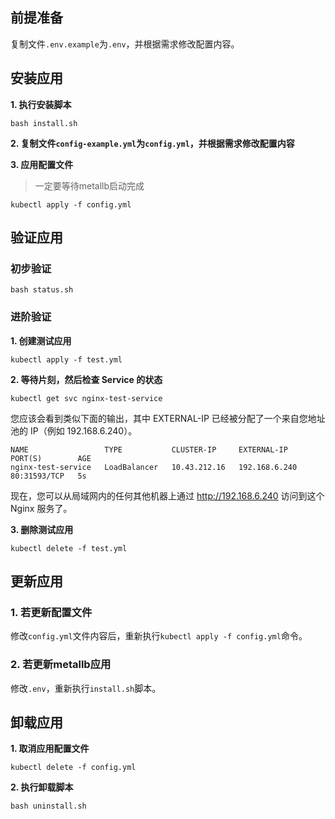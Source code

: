 前提准备
---

复制文件`.env.example`为`.env`，并根据需求修改配置内容。

安装应用
---

**1. 执行安装脚本**

```shell
bash install.sh
```

**2. 复制文件`config-example.yml`为`config.yml`，并根据需求修改配置内容**

**3. 应用配置文件**

> 一定要等待metallb启动完成

```shell
kubectl apply -f config.yml
```

验证应用
---

### 初步验证

```shell
bash status.sh
```
   
### 进阶验证

**1. 创建测试应用**

```shell
kubectl apply -f test.yml
```

**2. 等待片刻，然后检查 Service 的状态**

```shell
kubectl get svc nginx-test-service
```

您应该会看到类似下面的输出，其中 EXTERNAL-IP 已经被分配了一个来自您地址池的 IP（例如 192.168.6.240）。
```shell
NAME                 TYPE           CLUSTER-IP     EXTERNAL-IP     PORT(S)        AGE
nginx-test-service   LoadBalancer   10.43.212.16   192.168.6.240   80:31593/TCP   5s
```
现在，您可以从局域网内的任何其他机器上通过 http://192.168.6.240 访问到这个 Nginx 服务了。

**3. 删除测试应用**

```shell
kubectl delete -f test.yml
```

更新应用
---

### 1. 若更新配置文件

修改`config.yml`文件内容后，重新执行`kubectl apply -f config.yml`命令。

### 2. 若更新metallb应用

修改`.env`，重新执行`install.sh`脚本。

卸载应用
---

**1. 取消应用配置文件**

```shell
kubectl delete -f config.yml
```

**2. 执行卸载脚本**

```shell
bash uninstall.sh
```
